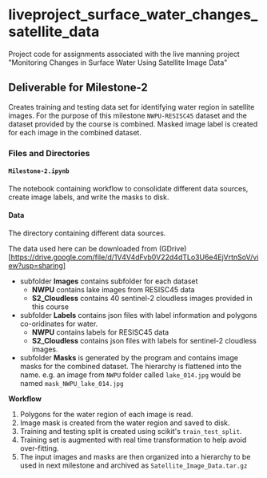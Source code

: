 # liveproject_surface_water_changes_satellite_data
Project code for assignments associated with the live manning project "Monitoring Changes in Surface Water Using Satellite Image Data"

## Deliverable for Milestone-2

Creates training and testing data set for identifying water region in satellite images. For the purpose of this milestone `NWPU-RESISC45` dataset and the dataset provided by the course is combined. Masked image label is created for each image in the combined dataset.

### Files and Directories

#### `Milestone-2.ipynb`
The notebook containing workflow to consolidate different data sources, create image labels, and write the masks to disk.

#### Data

The directory containing different data sources.

The data used here can be downloaded from (GDrive)[https://drive.google.com/file/d/1V4V4dFvb0V22d4dTLo3U6e4EjVrtnSoV/view?usp=sharing]

  * subfolder **Images** contains subfolder for each dataset
    * **NWPU** contains lake images from RESISC45 data
    * **S2_Cloudless** contains 40 sentinel-2 cloudless images provided in this course
  * subfolder **Labels** contains json files with label information and polygons co-oridinates for water.
      * **NWPU** contains labels for RESISC45 data
      * **S2_Cloudless** contains json files with labels for sentinel-2 cloudless images.
  * subfolder **Masks** is generated by the program and contains image masks for the combined dataset. The hierarchy is flattened into the name.
        e.g. an image from `NWPU` folder called `lake_014.jpg` would be named `mask_NWPU_lake_014.jpg`

**Workflow**

1. Polygons for the water region of each image is read.
2. Image mask is created from the water region and saved to disk.
3. Training and testing split is created using scikit's `train_test_split`.
4. Training set is augmented with real time transformation to help avoid over-fitting.
5. The input images and masks are then organized into a hierarchy to be used in next milestone and archived as `Satellite_Image_Data.tar.gz`
